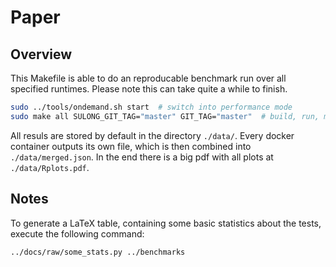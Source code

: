 # Paper

## Overview

This Makefile is able to do an reproducable benchmark run over all specified runtimes. Please note this can take quite a
while to finish.

```bash
sudo ../tools/ondemand.sh start  # switch into performance mode
sudo make all SULONG_GIT_TAG="master" GIT_TAG="master"  # build, run, merge, plot
```

All resuls are stored by default in the directory ```./data/```. Every docker container outputs its own file, which is
then combined into ```./data/merged.json```. In the end there is a big pdf with all plots at ```./data/Rplots.pdf```.

## Notes

To generate a LaTeX table, containing some basic statistics about the tests, execute the following command:

```bash
../docs/raw/some_stats.py ../benchmarks
```
